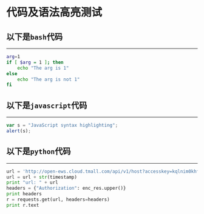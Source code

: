 代码及语法高亮测试
=====

## 以下是`bash`代码
---

```bash
arg=1
if [ $arg = 1 ]; then
    echo "The arg is 1"
else
    echo "The arg is not 1"
fi
```

## 以下是`javascript`代码
---

```javascript
var s = "JavaScript syntax highlighting";
alert(s);
```

## 以下是`python`代码
---

```python
url = 'http://open-ews.cloud.tmall.com/api/v1/host?accesskey=kqlnim0khfpou45p&timestamp='
url = url + str(timestamp)
print "url: " + url
headers = {"Authorization": enc_res.upper()}
print headers
r = requests.get(url, headers=headers)
print r.text
```
